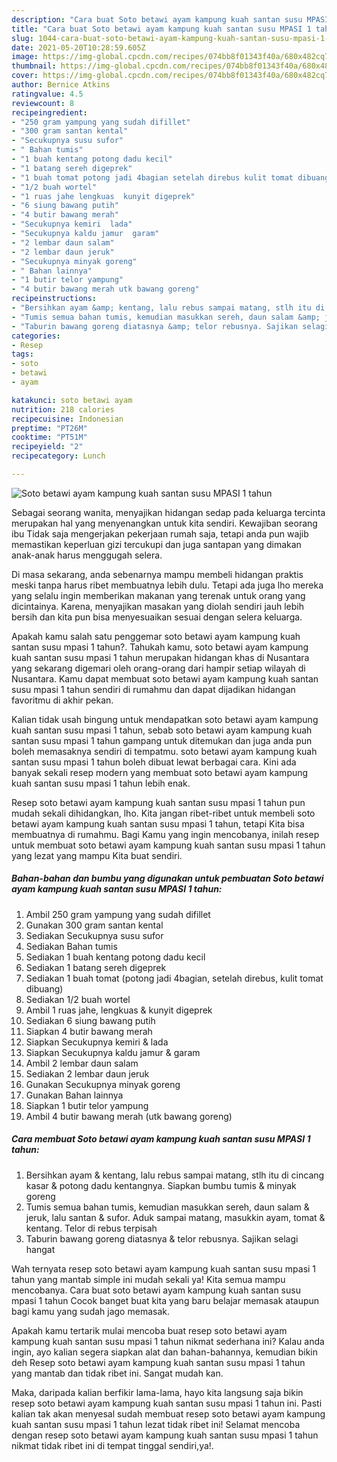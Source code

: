 ```yaml
---
description: "Cara buat Soto betawi ayam kampung kuah santan susu MPASI 1 tahun yang lezat dan Mudah Dibuat"
title: "Cara buat Soto betawi ayam kampung kuah santan susu MPASI 1 tahun yang lezat dan Mudah Dibuat"
slug: 1044-cara-buat-soto-betawi-ayam-kampung-kuah-santan-susu-mpasi-1-tahun-yang-lezat-dan-mudah-dibuat
date: 2021-05-20T10:28:59.605Z
image: https://img-global.cpcdn.com/recipes/074bb8f01343f40a/680x482cq70/soto-betawi-ayam-kampung-kuah-santan-susu-mpasi-1-tahun-foto-resep-utama.jpg
thumbnail: https://img-global.cpcdn.com/recipes/074bb8f01343f40a/680x482cq70/soto-betawi-ayam-kampung-kuah-santan-susu-mpasi-1-tahun-foto-resep-utama.jpg
cover: https://img-global.cpcdn.com/recipes/074bb8f01343f40a/680x482cq70/soto-betawi-ayam-kampung-kuah-santan-susu-mpasi-1-tahun-foto-resep-utama.jpg
author: Bernice Atkins
ratingvalue: 4.5
reviewcount: 8
recipeingredient:
- "250 gram yampung yang sudah difillet"
- "300 gram santan kental"
- "Secukupnya susu sufor"
- " Bahan tumis"
- "1 buah kentang potong dadu kecil"
- "1 batang sereh digeprek"
- "1 buah tomat potong jadi 4bagian setelah direbus kulit tomat dibuang"
- "1/2 buah wortel"
- "1 ruas jahe lengkuas  kunyit digeprek"
- "6 siung bawang putih"
- "4 butir bawang merah"
- "Secukupnya kemiri  lada"
- "Secukupnya kaldu jamur  garam"
- "2 lembar daun salam"
- "2 lembar daun jeruk"
- "Secukupnya minyak goreng"
- " Bahan lainnya"
- "1 butir telor yampung"
- "4 butir bawang merah utk bawang goreng"
recipeinstructions:
- "Bersihkan ayam &amp; kentang, lalu rebus sampai matang, stlh itu di cincang kasar &amp; potong dadu kentangnya. Siapkan bumbu tumis &amp; minyak goreng"
- "Tumis semua bahan tumis, kemudian masukkan sereh, daun salam &amp; jeruk, lalu santan &amp; sufor. Aduk sampai matang, masukkin ayam, tomat &amp; kentang. Telor di rebus terpisah"
- "Taburin bawang goreng diatasnya &amp; telor rebusnya. Sajikan selagi hangat"
categories:
- Resep
tags:
- soto
- betawi
- ayam

katakunci: soto betawi ayam 
nutrition: 218 calories
recipecuisine: Indonesian
preptime: "PT26M"
cooktime: "PT51M"
recipeyield: "2"
recipecategory: Lunch

---
```



![Soto betawi ayam kampung kuah santan susu MPASI 1 tahun](https://img-global.cpcdn.com/recipes/074bb8f01343f40a/680x482cq70/soto-betawi-ayam-kampung-kuah-santan-susu-mpasi-1-tahun-foto-resep-utama.jpg)

Sebagai seorang wanita, menyajikan hidangan sedap pada keluarga tercinta merupakan hal yang menyenangkan untuk kita sendiri. Kewajiban seorang ibu Tidak saja mengerjakan pekerjaan rumah saja, tetapi anda pun wajib memastikan keperluan gizi tercukupi dan juga santapan yang dimakan anak-anak harus menggugah selera.

Di masa  sekarang, anda sebenarnya mampu membeli hidangan praktis meski tanpa harus ribet membuatnya lebih dulu. Tetapi ada juga lho mereka yang selalu ingin memberikan makanan yang terenak untuk orang yang dicintainya. Karena, menyajikan masakan yang diolah sendiri jauh lebih bersih dan kita pun bisa menyesuaikan sesuai dengan selera keluarga. 



Apakah kamu salah satu penggemar soto betawi ayam kampung kuah santan susu mpasi 1 tahun?. Tahukah kamu, soto betawi ayam kampung kuah santan susu mpasi 1 tahun merupakan hidangan khas di Nusantara yang sekarang digemari oleh orang-orang dari hampir setiap wilayah di Nusantara. Kamu dapat membuat soto betawi ayam kampung kuah santan susu mpasi 1 tahun sendiri di rumahmu dan dapat dijadikan hidangan favoritmu di akhir pekan.

Kalian tidak usah bingung untuk mendapatkan soto betawi ayam kampung kuah santan susu mpasi 1 tahun, sebab soto betawi ayam kampung kuah santan susu mpasi 1 tahun gampang untuk ditemukan dan juga anda pun boleh memasaknya sendiri di tempatmu. soto betawi ayam kampung kuah santan susu mpasi 1 tahun boleh dibuat lewat berbagai cara. Kini ada banyak sekali resep modern yang membuat soto betawi ayam kampung kuah santan susu mpasi 1 tahun lebih enak.

Resep soto betawi ayam kampung kuah santan susu mpasi 1 tahun pun mudah sekali dihidangkan, lho. Kita jangan ribet-ribet untuk membeli soto betawi ayam kampung kuah santan susu mpasi 1 tahun, tetapi Kita bisa membuatnya di rumahmu. Bagi Kamu yang ingin mencobanya, inilah resep untuk membuat soto betawi ayam kampung kuah santan susu mpasi 1 tahun yang lezat yang mampu Kita buat sendiri.

<!--inarticleads1-->

##### Bahan-bahan dan bumbu yang digunakan untuk pembuatan Soto betawi ayam kampung kuah santan susu MPASI 1 tahun:

1. Ambil 250 gram yampung yang sudah difillet
1. Gunakan 300 gram santan kental
1. Sediakan Secukupnya susu sufor
1. Sediakan  Bahan tumis
1. Sediakan 1 buah kentang potong dadu kecil
1. Sediakan 1 batang sereh digeprek
1. Sediakan 1 buah tomat (potong jadi 4bagian, setelah direbus, kulit tomat dibuang)
1. Sediakan 1/2 buah wortel
1. Ambil 1 ruas jahe, lengkuas &amp; kunyit digeprek
1. Sediakan 6 siung bawang putih
1. Siapkan 4 butir bawang merah
1. Siapkan Secukupnya kemiri &amp; lada
1. Siapkan Secukupnya kaldu jamur &amp; garam
1. Ambil 2 lembar daun salam
1. Sediakan 2 lembar daun jeruk
1. Gunakan Secukupnya minyak goreng
1. Gunakan  Bahan lainnya
1. Siapkan 1 butir telor yampung
1. Ambil 4 butir bawang merah (utk bawang goreng)




<!--inarticleads2-->

##### Cara membuat Soto betawi ayam kampung kuah santan susu MPASI 1 tahun:

1. Bersihkan ayam &amp; kentang, lalu rebus sampai matang, stlh itu di cincang kasar &amp; potong dadu kentangnya. Siapkan bumbu tumis &amp; minyak goreng
1. Tumis semua bahan tumis, kemudian masukkan sereh, daun salam &amp; jeruk, lalu santan &amp; sufor. Aduk sampai matang, masukkin ayam, tomat &amp; kentang. Telor di rebus terpisah
1. Taburin bawang goreng diatasnya &amp; telor rebusnya. Sajikan selagi hangat




Wah ternyata resep soto betawi ayam kampung kuah santan susu mpasi 1 tahun yang mantab simple ini mudah sekali ya! Kita semua mampu mencobanya. Cara buat soto betawi ayam kampung kuah santan susu mpasi 1 tahun Cocok banget buat kita yang baru belajar memasak ataupun bagi kamu yang sudah jago memasak.

Apakah kamu tertarik mulai mencoba buat resep soto betawi ayam kampung kuah santan susu mpasi 1 tahun nikmat sederhana ini? Kalau anda ingin, ayo kalian segera siapkan alat dan bahan-bahannya, kemudian bikin deh Resep soto betawi ayam kampung kuah santan susu mpasi 1 tahun yang mantab dan tidak ribet ini. Sangat mudah kan. 

Maka, daripada kalian berfikir lama-lama, hayo kita langsung saja bikin resep soto betawi ayam kampung kuah santan susu mpasi 1 tahun ini. Pasti kalian tak akan menyesal sudah membuat resep soto betawi ayam kampung kuah santan susu mpasi 1 tahun lezat tidak ribet ini! Selamat mencoba dengan resep soto betawi ayam kampung kuah santan susu mpasi 1 tahun nikmat tidak ribet ini di tempat tinggal sendiri,ya!.

